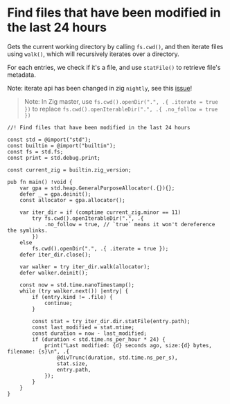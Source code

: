 # Find files that have been modified in the last 24 hours

Gets the current working directory by calling `fs.cwd()`, and then iterate files using `walk()`, which will recursively iterates over a directory.

For each entries, we check if it's a file, and use `statFile()` to retrieve file's metadata.

Note: iterate api has been changed in zig `nightly`, see this [issue](https://github.com/ziglang/zig/pull/18076)!

> Note: In Zig master,  use `fs.cwd().openDir(".", .{ .iterate = true })` to replace `fs.cwd().openIterableDir(".", .{ .no_follow = true })`

```zig
//! Find files that have been modified in the last 24 hours

const std = @import("std");
const builtin = @import("builtin");
const fs = std.fs;
const print = std.debug.print;

const current_zig = builtin.zig_version;

pub fn main() !void {
    var gpa = std.heap.GeneralPurposeAllocator(.{}){};
    defer _ = gpa.deinit();
    const allocator = gpa.allocator();

    var iter_dir = if (comptime current_zig.minor == 11)
        try fs.cwd().openIterableDir(".", .{
            .no_follow = true, // `true` means it won't dereference the symlinks.
        })
    else
        fs.cwd().openDir(".", .{ .iterate = true });
    defer iter_dir.close();

    var walker = try iter_dir.walk(allocator);
    defer walker.deinit();

    const now = std.time.nanoTimestamp();
    while (try walker.next()) |entry| {
        if (entry.kind != .file) {
            continue;
        }

        const stat = try iter_dir.dir.statFile(entry.path);
        const last_modified = stat.mtime;
        const duration = now - last_modified;
        if (duration < std.time.ns_per_hour * 24) {
            print("Last modified: {d} seconds ago, size:{d} bytes, filename: {s}\n", .{
                @divTrunc(duration, std.time.ns_per_s),
                stat.size,
                entry.path,
            });
        }
    }
}

```
